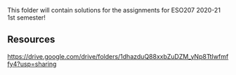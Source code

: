 This folder will contain solutions for the assignments for ESO207 2020-21 1st semester!

## Resources

https://drive.google.com/drive/folders/1dhazduQ88xxbZuDZM_yNp8TtIwfmffy4?usp=sharing
